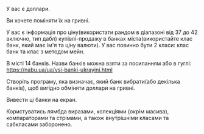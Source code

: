 У вас є доллари.

Ви хочете поміняти їх на гривні.

У вас є інформація про ціну(використати рандом в діапазоні від 37 до 42 включно, тип дабл) купівлі-продажу в банках
міста(використайте клас банк, який має ім'я та ціну валюти). У вас повинно бути 2 класи: клас банк та клас з методом
мейн.

В місті 14 банків. Назви банків можна взяти за посиланням або в гуглі: https://nabu.ua/ua/vsi-banki-ukrayini.html

Створіть програму, яка визначає, який банк вибрати(або декілька банків), щоб вигідно обміняти доллари на гривні.

Вивести ці банки на екран.

Користуватись лямбда виразами, колекціями (окрім масива), компараторами та стрімами, а також внутрішніми класами
та сабкласами заборонено.
